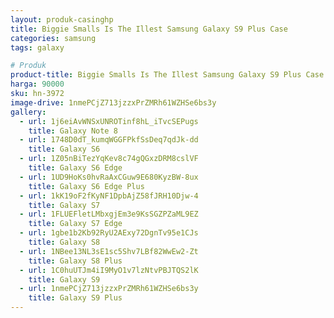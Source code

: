 ```yaml
---
layout: produk-casinghp
title: Biggie Smalls Is The Illest Samsung Galaxy S9 Plus Case
categories: samsung
tags: galaxy

# Produk
product-title: Biggie Smalls Is The Illest Samsung Galaxy S9 Plus Case
harga: 90000
sku: hn-3972
image-drive: 1nmePCjZ713jzzxPrZMRh61WZHSe6bs3y
gallery:
  - url: 1j6eiAvWNSxUNROTinf8hL_iTvcSEPugs
    title: Galaxy Note 8
  - url: 1748D0dT_kumqWGGFPkfSsDeq7qdJk-dd
    title: Galaxy S6
  - url: 1Z05nBiTezYqKev8c74gQGxzDRM8cslVF
    title: Galaxy S6 Edge
  - url: 1UD9HoKs0hvRaAxCGuw9E680KyzBW-8ux
    title: Galaxy S6 Edge Plus
  - url: 1kK19oF2fKyNF1DpbAjZ58fJRH10Djw-4
    title: Galaxy S7
  - url: 1FLUEFletLMbxgjEm3e9KsSGZPZaML9EZ
    title: Galaxy S7 Edge
  - url: 1gbe1b2Kb92RyU2AExy72DgnTv95e1CJs
    title: Galaxy S8
  - url: 1NBee13NL3sE1sc5Shv7LBf82WwEw2-Zt
    title: Galaxy S8 Plus
  - url: 1C0huUTJm4iI9MyO1v7lzNtvPBJTQS2lK
    title: Galaxy S9
  - url: 1nmePCjZ713jzzxPrZMRh61WZHSe6bs3y
    title: Galaxy S9 Plus
---
```


